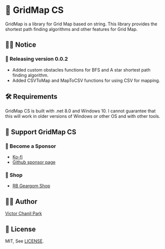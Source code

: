 # 🥇 GridMap CS

GridMap is a library for Grid Map based on string. This library provides the shortest path finding algorithms and other features for Grid Map.

## 👨‍🏫 Notice

### 🎉 Releasing version 0.0.2

- Added custom obstacles functions for BFS and A star shortest path finding algorithm.
- Added CSVToMap and MapToCSV functions for using CSV for mapping.

## 🛠 Requirements

GridMap CS is built with .net 8.0 and Windows 10. I cannot guarantee that this will work in older versions of Windows or other OS and with other tools.

## 💪 Support GridMap CS

### 👼 Become a Sponsor

- [Ko-fi](https://ko-fi.com/opdev1004)
- [Github sponsor page](https://github.com/sponsors/opdev1004)

### 🎁 Shop

- [RB Geargom Shop](https://www.redbubble.com/people/Geargom/shop)

## 👨‍💻 Author

[Victor Chanil Park](https://github.com/opdev1004)

## 💯 License

MIT, See [LICENSE](./LICENSE).
